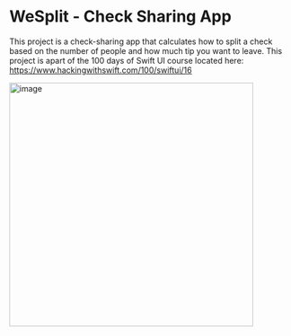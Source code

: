 # WeSplit - Check Sharing App

This project is a check-sharing app that calculates how to split a check based on the number of people and how much tip you want to leave. This project is apart of the 100 days of Swift UI course located here: https://www.hackingwithswift.com/100/swiftui/16

<img width="434" alt="image" src="https://user-images.githubusercontent.com/45769925/168388849-c50c9d42-77ab-4ebb-aea9-baee2224e1c1.png">
